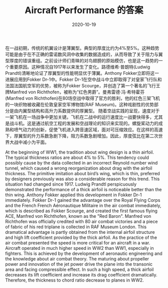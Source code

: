 ﻿---
layout: post
title: Aircraft Performance 的答案
date: 2020-10-19
categories: blog
tags: [学习]
description: Aircraft Performance and Flight Mechanics的回答
---

在一战初期，传统的机翼设计是薄翼型。典型的厚度比约为4%至5%。这种趋势可能是由于在不正确的雷诺数风洞中收集的数据造成的，从而导致了关于阻力与翼型厚度的错误重组。之前设计师们青睐的对鸟翅膀的原始模仿，也是这一趋势的一个重要原因。这种情况自1917年以来发生了变化。路德维希·普朗特(Ludwig Prandtl)清晰地论证了厚翼型的性能明显优于薄翼。Anthony Fokker立即将这一进展应用到Fokker Dr-1中。Fokker Dr-1在空中战斗中立即取得了对皇家飞行队和法国法国航空军的优势，被称为Fokker Scourge，并创造了第一个著名的飞行王牌Manfred von Richthofen，被称为“红色男爵”。曼弗雷德·冯·希特霍芬(Manfred von Richthofen)在80场空战中取得了官方的胜利，他的红色三架飞机的一块织物被收藏在伦敦皇家空军博物馆(RAF Museum)。这种戏剧性的优势部分是由内翼型结构和高升力系数提供的厚翼型。
随着空战实践的呈现，速度对于一架飞机在一场战争中更加关键。飞机在二战中的运行速度比一战要快得多，尤其是战斗机。这是通过航空工程的发展和空战理论的知识来实现的。螺旋桨动力的成熟和喷气动力的创新，促使飞机进入跨音速区域，面对可压缩效应。在这样的高速下，厚翼型的升力系数急剧下降，阻力系数急剧增加。因此，厚度弦比在第二次世界大战中减小为平面。


At the beginning of WW1, the tradition about wing design is a thin airfoil. The typical thickness ratios are about 4% to 5%. This tendency could possibly cause by the data collected in an incorrect Reynold number wind tunnel, which caused a wrong reorganization about drag with the airfoil thickness. The primitive imitation about bird’s wing, which is thin, preferred by designers previously was also a considerable reason for this trend. This situation had changed since 1917. Ludwig Prandtl perspicuously demonstrated the performance of a thick airfoil is noticeable better than the thin wing. Anthony Fokker applied this development in Fokker Dr-1 immediately. Fokker Dr-1 gained the advantage over the Royal Flying Corps and the French French Aéronautique Militaire in the air combat immediately, which is described as Fokker Scourge, and created the first famous flying ACE, Manfred von Richthofen, known as the "Red Baron". Manfred von Richthofen was officially credited with 80 air combat victories and a piece of fabric of his red triplane is collected in RAF Museum London. This dramatical advantage is partly obtained from the internal airfoil structure and high lift coefficient provided by the thick airfoil. 
As the practice of the air combat presented the speed is more critical for an aircraft in a war. Aircraft operated in much higher speed in WW2 than WW1, especially in fighters. This is achieved by the development of aeronautic engineering and the knowledge about air combat theory. The maturing about propeller power and innovation of the jet power drive the plane into the transonic area and facing compressible effect. In such a high speed, a thick airfoil decreases its lift coefficient and increase its drag coefficient dramatically. Therefore, the thickness to chord ratio decrease to planes in WW2.
